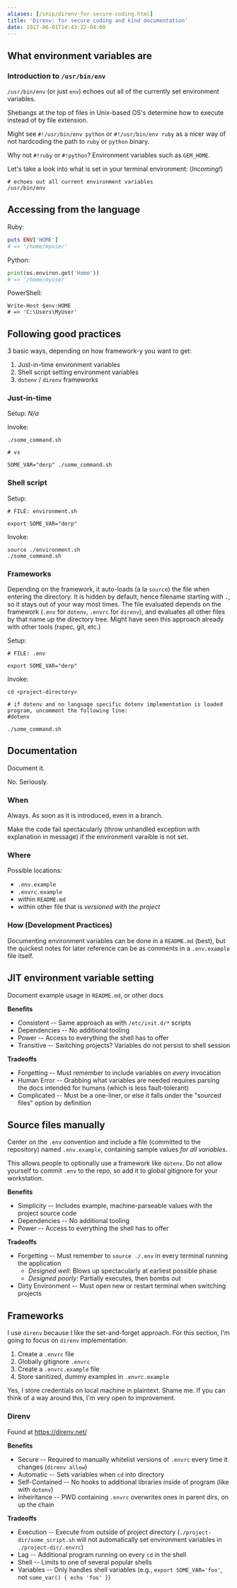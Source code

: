 ```yaml
---
aliases: [/snip/direnv-for-secure-coding.html]
title: 'Direnv: for secure coding and kind documentation'
date: 2017-06-01T14:43:22-04:00
---
```


## What environment variables are

### Introduction to `/usr/bin/env`

`/usr/bin/env` (or just `env`) echoes out all of the currently set environment variables.

Shebangs at the top of files in Unix-based OS's determine how to execute instead of by file extension.

Might see `#!/usr/bin/env python` or `#!/usr/bin/env ruby` as a nicer way of not hardcoding the path to `ruby` or `python` binary.

Why not `#!ruby` or `#!python`? Environment variables such as `GEM_HOME`.

Let's take a look into what is set in your terminal environment: (_Incoming!_)

```
# echoes out all current environment variables
/usr/bin/env
```

## Accessing from the language

Ruby:

```ruby
puts ENV['HOME']
# => '/home/myuser'
```

Python:

```python
print(os.environ.get('Home'))
# => '/home/myuser'
```

PowerShell:

```
Write-Host $env:HOME
# => 'C:\Users\MyUser'
```

## Following good practices

3 basic ways, depending on how framework-y you want to get:

1. Just-in-time environment variables
1. Shell script setting environment variables
1. `dotenv` / `direnv` frameworks

### Just-in-time

Setup: _N/a_

Invoke:

```
./some_command.sh

# vs

SOME_VAR="derp" ./some_command.sh
```

### Shell script

Setup:

```
# FILE: environment.sh

export SOME_VAR="derp"
```

Invoke:

```
source ./environment.sh
./some_command.sh
```

### Frameworks

Depending on the framework, it auto-loads (a la `source`) the file when entering the directory. It is hidden by default, hence filename starting with `.`, so it stays out of your way most times. The file evaluated depends on the framework (`.env` for `dotenv`, `.envrc` for `direnv`), and evaluates all other files by that name up the directory tree. Might have seen this approach already with other tools (rspec, git, etc.)

Setup:

```
# FILE: .env

export SOME_VAR="derp"
```

Invoke:

```
cd <project-directory>

# if dotenv and no language specific dotenv implementation is loaded program, uncomment the following line:
#dotenv

./some_command.sh
```

## Documentation

Document it.

No. Seriously.

### When

Always. As soon as it is introduced, even in a branch.

Make the code fail spectacularly (throw unhandled exception with explanation in message) if the environment varaible is not set.

### Where

Possible locations:

- `.env.example`
- `.envrc.example`
- within `README.md`
- within other file that is _versioned with the project_

### How (Development Practices)

Documenting environment variables can be done in a `README.md` (best), but the quickest notes for later reference can be as comments in a `.env.example` file itself.

## JIT environment variable setting

Document example usage in `README.md`, or other docs

**Benefits**

- Consistent -- Same approach as with `/etc/init.d/*` scripts
- Dependencies -- No additional tooling
- Power -- Access to everything the shell has to offer
- Transitive -- Switching projects? Variables do not persist to shell session

**Tradeoffs**

- Forgetting -- Must remember to include variables on _every_ invocation
- Human Error -- Grabbing what variables are needed requires parsing the docs intended for humans (which is less fault-tolerant)
- Complicated -- Must be a one-liner, or else it falls under the "sourced files" option by definition

## Source files manually

Center on the `.env` convention and include a file (committed to the repository) named `.env.example`, containing sample values _for all variables_.

This allows people to optionally use a framework like `dotenv`. Do not allow yourself to commit `.env` to the repo, so add it to global gitignore for your workstation.

**Benefits**

- Simplicity -- Includes example, machine-parseable values with the project source code
- Dependencies -- No additional tooling
- Power -- Access to everything the shell has to offer

**Tradeoffs**

- Forgetting -- Must remember to `source ./.env` in every terminal running the application
  - _Designed well:_ Blows up spectacularly at earliest possible phase
  - _Designed poorly:_ Partially executes, then bombs out
- Dirty Environment -- Must open new or restart terminal when switching projects

## Frameworks

I use `direnv` because I like the set-and-forget approach. For this section, I'm going to focus on `direnv` implementation.

1. Create a `.envrc` file
1. Globally gitignore `.envrc`
1. Create a `.envrc.example` file
1. Store sanitized, dummy examples in `.envrc.example`

Yes, I store credentials on local machine in plaintext. Shame me. If you can think of a way around this, I'm very open to improvement.

### Direnv

Found at https://direnv.net/

**Benefits**

- Secure -- Required to manually whitelist versions of `.envrc` every time it changes (`direnv allow`)
- Automatic -- Sets variables when `cd` into directory
- Self-Contained -- No hooks to additional libraries inside of program (like with `dotenv`)
- Inheiritance -- PWD containing `.envrc` overwrites ones in parent dirs, on up the chain

**Tradeoffs**

- Execution -- Execute from outside of project directory (`./project-dir/some_script.sh` will not automatically set environment variables in `./project-dir/.envrc`)
- Lag -- Additional program running on every `cd` in the shell
- Shell -- Limits to one of several popular shells
- Variables -- Only handles shell variables (e.g., `export SOME_VAR='foo'`, not `some_var() { echo 'foo' }`)
